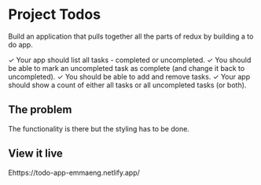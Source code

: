 # Project Todos

Build an application that pulls together all the parts of redux by building a to do app.

✓ Your app should list all tasks - completed or uncompleted.
✓ You should be able to mark an uncompleted task as complete (and change it back to uncompleted).
✓ You should be able to add and remove tasks.
✓ Your app should show a count of either all tasks or all uncompleted tasks (or both).

## The problem

The functionality is there but the styling has to be done.

## View it live

Ehttps://todo-app-emmaeng.netlify.app/
